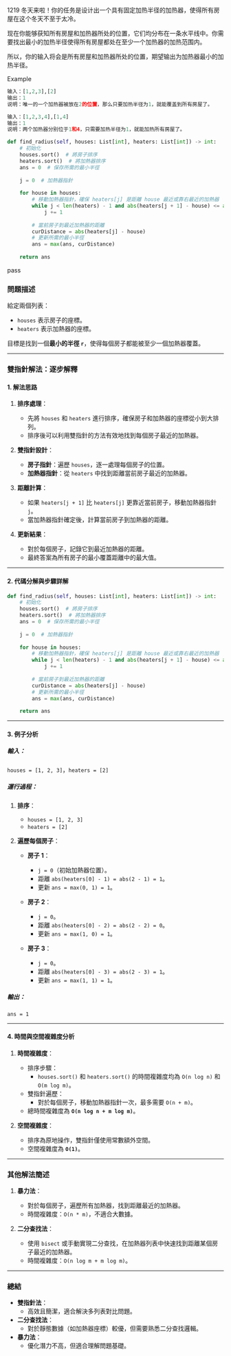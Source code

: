 1219
冬天来啦！你的任务是设计出一个具有固定加热半径的加热器，使得所有房屋在这个冬天不至于太冷。

现在你能够获知所有房屋和加热器所处的位置，它们均分布在一条水平线中。你需要找出最小的加热半径使得所有房屋都处在至少一个加热器的加热范围内。

所以，你的输入将会是所有房屋和加热器所处的位置，期望输出为加热器最小的加热半径。

Example
```python
输入：[1,2,3],[2]
输出：1
说明：唯一的一个加热器被放在2的位置，那么只要加热半径为1，就能覆盖到所有房屋了。
```

```python
输入：[1,2,3,4],[1,4]
输出：1
说明：两个加热器分别位于1和4，只需要加热半径为1，就能加热所有房屋了。
```

```python
def find_radius(self, houses: List[int], heaters: List[int]) -> int:
	# 初始化
	houses.sort()  # 將房子排序
	heaters.sort()  # 將加熱器排序
	ans = 0  # 保存所需的最小半徑
	
	j = 0  # 加熱器指針
	
	for house in houses:
		# 移動加熱器指針，確保 heaters[j] 是距離 house 最近或靠右最近的加熱器
		while j < len(heaters) - 1 and abs(heaters[j + 1] - house) <= abs(heaters[j] - house):
			j += 1
		
		# 當前房子到最近加熱器的距離
		curDistance = abs(heaters[j] - house)
		# 更新所需的最小半徑
		ans = max(ans, curDistance)
	
	return ans
```
pass


### **問題描述**

給定兩個列表：

- `houses` 表示房子的座標。
- `heaters` 表示加熱器的座標。

目標是找到一個**最小的半徑 `r`**，使得每個房子都能被至少一個加熱器覆蓋。

---

### **雙指針解法：逐步解釋**

#### **1. 解法思路**

1. **排序處理**：
    
    - 先將 `houses` 和 `heaters` 進行排序，確保房子和加熱器的座標從小到大排列。
    - 排序後可以利用雙指針的方法有效地找到每個房子最近的加熱器。
2. **雙指針設計**：
    
    - **房子指針**：遍歷 `houses`，逐一處理每個房子的位置。
    - **加熱器指針**：從 `heaters` 中找到距離當前房子最近的加熱器。
3. **距離計算**：
    
    - 如果 `heaters[j + 1]` 比 `heaters[j]` 更靠近當前房子，移動加熱器指針 `j`。
    - 當加熱器指針確定後，計算當前房子到加熱器的距離。
4. **更新結果**：
    
    - 對於每個房子，記錄它到最近加熱器的距離。
    - 最終答案為所有房子的最小覆蓋距離中的最大值。

---

#### **2. 代碼分解與步驟詳解**
```python
def find_radius(self, houses: List[int], heaters: List[int]) -> int:
    # 初始化
    houses.sort()  # 將房子排序
    heaters.sort()  # 將加熱器排序
    ans = 0  # 保存所需的最小半徑
    
    j = 0  # 加熱器指針
    
    for house in houses:
        # 移動加熱器指針，確保 heaters[j] 是距離 house 最近或靠右最近的加熱器
        while j < len(heaters) - 1 and abs(heaters[j + 1] - house) <= abs(heaters[j] - house):
            j += 1
        
        # 當前房子到最近加熱器的距離
        curDistance = abs(heaters[j] - house)
        # 更新所需的最小半徑
        ans = max(ans, curDistance)
    
    return ans

```

---

#### **3. 例子分析**

##### 輸入：

`houses = [1, 2, 3]`，`heaters = [2]`

##### 運行過程：

1. **排序**：
    
    - `houses = [1, 2, 3]`
    - `heaters = [2]`
2. **遍歷每個房子**：
    
    - **房子 1**：
        
        - `j = 0`（初始加熱器位置）。
        - 距離 `abs(heaters[0] - 1) = abs(2 - 1) = 1`。
        - 更新 `ans = max(0, 1) = 1`。
    - **房子 2**：
        
        - `j = 0`。
        - 距離 `abs(heaters[0] - 2) = abs(2 - 2) = 0`。
        - 更新 `ans = max(1, 0) = 1`。
    - **房子 3**：
        
        - `j = 0`。
        - 距離 `abs(heaters[0] - 3) = abs(2 - 3) = 1`。
        - 更新 `ans = max(1, 1) = 1`。

##### 輸出：

`ans = 1`

---

#### **4. 時間與空間複雜度分析**

1. **時間複雜度**：
    
    - 排序步驟：
        - `houses.sort()` 和 `heaters.sort()` 的時間複雜度均為 `O(n log n)` 和 `O(m log m)`。
    - 雙指針遍歷：
        - 對於每個房子，移動加熱器指針一次，最多需要 `O(n + m)`。
    - 總時間複雜度為 **`O(n log n + m log m)`**。
2. **空間複雜度**：
    
    - 排序為原地操作，雙指針僅使用常數額外空間。
    - 空間複雜度為 **`O(1)`**。

---

### **其他解法簡述**

1. **暴力法**：
    
    - 對於每個房子，遍歷所有加熱器，找到距離最近的加熱器。
    - 時間複雜度：`O(n * m)`，不適合大數據。
2. **二分查找法**：
    
    - 使用 `bisect` 或手動實現二分查找，在加熱器列表中快速找到距離某個房子最近的加熱器。
    - 時間複雜度：`O(n log m + m log m)`。

---

### **總結**

- **雙指針法**：
    - 高效且簡潔，適合解決多列表對比問題。
- **二分查找法**：
    - 對於靜態數據（如加熱器座標）較優，但需要熟悉二分查找邏輯。
- **暴力法**：
    - 優化潛力不高，但適合理解問題基礎。